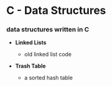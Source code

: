 # C - Data Structures
### data structures written in C

* **Linked Lists**
  * old linked list code

* **Trash Table**
  * a sorted hash table
